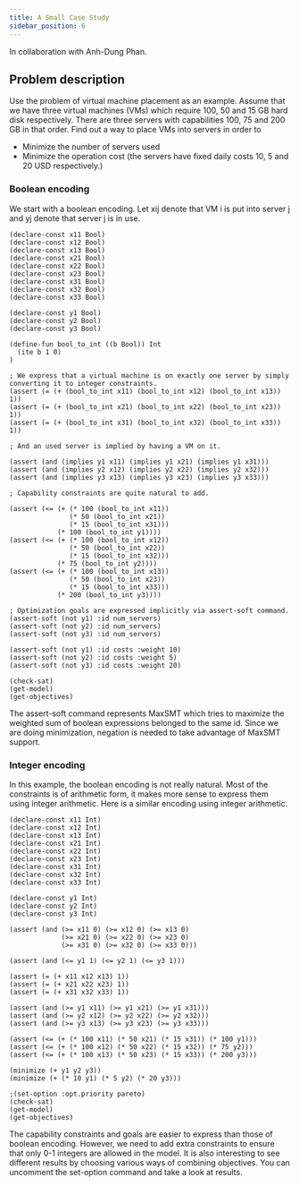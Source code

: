 ```yaml
---
title: A Small Case Study
sidebar_position: 6
---
```


In collaboration with Anh-Dung Phan.

## Problem description

Use the problem of virtual machine placement as an example. Assume that we have three virtual machines (VMs) which require 100, 50 and 15 GB hard disk respectively. There are three servers with capabilities 100, 75 and 200 GB in that order. Find out a way to place VMs into servers in order to
- Minimize the number of servers used
- Minimize the operation cost (the servers have fixed daily costs 10, 5 and 20 USD respectively.)

### Boolean encoding

We start with a boolean encoding. Let xij denote that VM i is put into server j and yj denote that server j is in use.

```z3 
(declare-const x11 Bool)
(declare-const x12 Bool)
(declare-const x13 Bool)
(declare-const x21 Bool)
(declare-const x22 Bool)
(declare-const x23 Bool)
(declare-const x31 Bool)
(declare-const x32 Bool)
(declare-const x33 Bool)

(declare-const y1 Bool)
(declare-const y2 Bool)
(declare-const y3 Bool)

(define-fun bool_to_int ((b Bool)) Int
  (ite b 1 0)
)

; We express that a virtual machine is on exactly one server by simply converting it to integer constraints.
(assert (= (+ (bool_to_int x11) (bool_to_int x12) (bool_to_int x13)) 1))
(assert (= (+ (bool_to_int x21) (bool_to_int x22) (bool_to_int x23)) 1))
(assert (= (+ (bool_to_int x31) (bool_to_int x32) (bool_to_int x33)) 1))

; And an used server is implied by having a VM on it.

(assert (and (implies y1 x11) (implies y1 x21) (implies y1 x31)))
(assert (and (implies y2 x12) (implies y2 x22) (implies y2 x32)))
(assert (and (implies y3 x13) (implies y3 x23) (implies y3 x33)))

; Capability constraints are quite natural to add.

(assert (<= (+ (* 100 (bool_to_int x11)) 
               (* 50 (bool_to_int x21)) 
               (* 15 (bool_to_int x31))) 
            (* 100 (bool_to_int y1))))
(assert (<= (+ (* 100 (bool_to_int x12)) 
               (* 50 (bool_to_int x22)) 
               (* 15 (bool_to_int x32))) 
            (* 75 (bool_to_int y2))))             
(assert (<= (+ (* 100 (bool_to_int x13)) 
               (* 50 (bool_to_int x23)) 
               (* 15 (bool_to_int x33))) 
            (* 200 (bool_to_int y3))))

; Optimization goals are expressed implicitly via assert-soft command.
(assert-soft (not y1) :id num_servers)
(assert-soft (not y2) :id num_servers)
(assert-soft (not y3) :id num_servers)

(assert-soft (not y1) :id costs :weight 10)
(assert-soft (not y2) :id costs :weight 5)
(assert-soft (not y3) :id costs :weight 20)

(check-sat)
(get-model)
(get-objectives)
```

The assert-soft command represents MaxSMT which tries to maximize the weighted sum of boolean expressions belonged to the same id. Since we are doing minimization, negation is needed to take advantage of MaxSMT support.


### Integer encoding

In this example, the boolean encoding is not really natural. Most of the constraints is of arithmetic form, it makes more sense to express them using integer arithmetic. Here is a similar encoding using integer arithmetic.

```z3
(declare-const x11 Int)
(declare-const x12 Int)
(declare-const x13 Int)
(declare-const x21 Int)
(declare-const x22 Int)
(declare-const x23 Int)
(declare-const x31 Int)
(declare-const x32 Int)
(declare-const x33 Int)

(declare-const y1 Int)
(declare-const y2 Int)
(declare-const y3 Int)

(assert (and (>= x11 0) (>= x12 0) (>= x13 0) 
             (>= x21 0) (>= x22 0) (>= x23 0)
             (>= x31 0) (>= x32 0) (>= x33 0)))
             
(assert (and (<= y1 1) (<= y2 1) (<= y3 1)))

(assert (= (+ x11 x12 x13) 1))
(assert (= (+ x21 x22 x23) 1))
(assert (= (+ x31 x32 x33) 1))

(assert (and (>= y1 x11) (>= y1 x21) (>= y1 x31)))
(assert (and (>= y2 x12) (>= y2 x22) (>= y2 x32)))
(assert (and (>= y3 x13) (>= y3 x23) (>= y3 x33)))

(assert (<= (+ (* 100 x11) (* 50 x21) (* 15 x31)) (* 100 y1)))
(assert (<= (+ (* 100 x12) (* 50 x22) (* 15 x32)) (* 75 y2)))             
(assert (<= (+ (* 100 x13) (* 50 x23) (* 15 x33)) (* 200 y3)))

(minimize (+ y1 y2 y3))
(minimize (+ (* 10 y1) (* 5 y2) (* 20 y3)))

;(set-option :opt.priority pareto)
(check-sat)
(get-model)
(get-objectives)
```

The capability constraints and goals are easier to express than those of boolean encoding. However, we need to add extra constraints to ensure that only 0-1 integers are allowed in the model. It is also interesting to see different results by choosing various ways of combining objectives. You can uncomment the set-option command and take a look at results.

